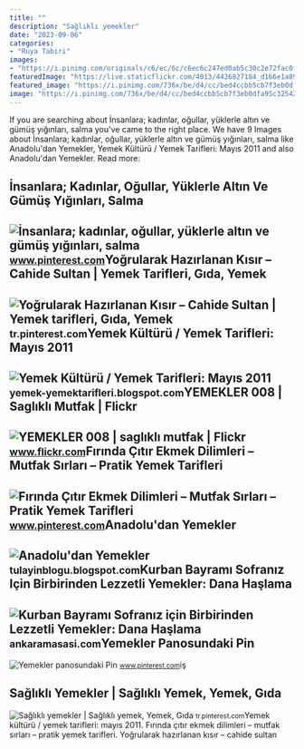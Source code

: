 ```yaml
---
title: ""
description: "Sağlıklı yemekler"
date: "2023-09-06"
categories:
- "Ruya Tabiri"
images:
- "https://i.pinimg.com/originals/c6/ec/6c/c6ec6c247ed0ab5c30c2e72fac0f33aa.jpg"
featuredImage: "https://live.staticflickr.com/4013/4426827184_d166e1a892_z.jpg"
featured_image: "https://i.pinimg.com/736x/be/d4/cc/bed4ccbb5cb7f3eb0dfa95c32542d876.jpg"
image: "https://i.pinimg.com/736x/be/d4/cc/bed4ccbb5cb7f3eb0dfa95c32542d876.jpg"
---
```


If you are searching about İnsanlara; kadınlar, oğullar, yüklerle altın ve gümüş yığınları, salma you've came to the right place. We have 9 Images about İnsanlara; kadınlar, oğullar, yüklerle altın ve gümüş yığınları, salma like Anadolu'dan Yemekler, Yemek Kültürü / Yemek Tarifleri: Mayıs 2011 and also Anadolu'dan Yemekler. Read more:

İnsanlara; Kadınlar, Oğullar, Yüklerle Altın Ve Gümüş Yığınları, Salma
----------------------------------------------------------------------

 ![İnsanlara; kadınlar, oğullar, yüklerle altın ve gümüş yığınları, salma](https://i.pinimg.com/originals/ea/4d/6d/ea4d6dfc1630b518cef8893ec4afc116.jpg) <small>www.pinterest.com</small>Yoğrularak Hazırlanan Kısır – Cahide Sultan | Yemek Tarifleri, Gıda, Yemek
--------------------------------------------------------------------------

 ![Yoğrularak Hazırlanan Kısır – Cahide Sultan | Yemek tarifleri, Gıda, Yemek](https://i.pinimg.com/736x/ac/ce/d0/acced0189b8c1a7fad76fc7b7cf5421f.jpg) <small>tr.pinterest.com</small>Yemek Kültürü / Yemek Tarifleri: Mayıs 2011
-------------------------------------------

 ![Yemek Kültürü / Yemek Tarifleri: Mayıs 2011](https://lh3.googleusercontent.com/proxy/l2wpfvdsWQ6xyeQ9c6lCIX6oH4jh_1JK3pbxGgCrtNL2SQ71ijzYuybOpOXe-JEmoPTCYJKf3yvyaQwmI228MiJk9j-gI66uESJyzJyaobluyZnA0upFQHPD3QiJzNPHW9x4APBtXw=s0-d) <small>yemek-yemektarifleri.blogspot.com</small>YEMEKLER 008 | Saglıklı Mutfak | Flickr
---------------------------------------

 ![YEMEKLER 008 | saglıklı mutfak | Flickr](https://live.staticflickr.com/4013/4426827184_d166e1a892_z.jpg) <small>www.flickr.com</small>Fırında Çıtır Ekmek Dilimleri – Mutfak Sırları – Pratik Yemek Tarifleri
-----------------------------------------------------------------------

 ![Fırında Çıtır Ekmek Dilimleri – Mutfak Sırları – Pratik Yemek Tarifleri](https://i.pinimg.com/originals/c9/e5/6a/c9e56aaf0f579ba0937d9a056a53b150.jpg) <small>www.pinterest.com</small>Anadolu'dan Yemekler
--------------------

 ![Anadolu'dan Yemekler](http://4.bp.blogspot.com/__R2mhbeDVtU/SNIXCHbfHOI/AAAAAAAAAZ4/CBZ6MlHN4xQ/s400/hanim+göbegi+002.JPG) <small>tulayinblogu.blogspot.com</small>Kurban Bayramı Sofranız Için Birbirinden Lezzetli Yemekler: Dana Haşlama
------------------------------------------------------------------------

 ![Kurban Bayramı Sofranız için Birbirinden Lezzetli Yemekler: Dana Haşlama](https://cdn.ankaramasasi.com/2023/6/19/kurban-bayrami-sofraniz-icin-birbirinden-lezzetli-yemekler-dana-haslama-lw3l2r2g.png) <small>ankaramasasi.com</small>Yemekler Panosundaki Pin
------------------------

 ![Yemekler panosundaki Pin](https://i.pinimg.com/originals/c6/ec/6c/c6ec6c247ed0ab5c30c2e72fac0f33aa.jpg) <small>www.pinterest.com</small>iş

Sağlıklı Yemekler | Sağlıklı Yemek, Yemek, Gıda
-----------------------------------------------

 ![Sağlıklı yemekler | Sağlıklı yemek, Yemek, Gıda](https://i.pinimg.com/736x/be/d4/cc/bed4ccbb5cb7f3eb0dfa95c32542d876.jpg) <small>tr.pinterest.com</small>Yemek kültürü / yemek tarifleri: mayıs 2011. Fırında çıtır ekmek dilimleri – mutfak sırları – pratik yemek tarifleri. Yoğrularak hazırlanan kısır – cahide sultan
